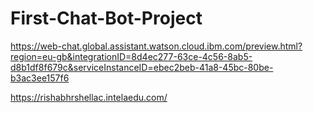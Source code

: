 # First-Chat-Bot-Project


https://web-chat.global.assistant.watson.cloud.ibm.com/preview.html?region=eu-gb&integrationID=8d4ec277-63ce-4c56-8ab5-d8b1df8f679c&serviceInstanceID=ebec2beb-41a8-45bc-80be-b3ac3ee157f6

https://rishabhrshellac.intelaedu.com/
